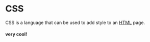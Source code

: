 # CSS

CSS is a language that can be used to add style to an [HTML](/wiki/HTML) page.

#### very cool!